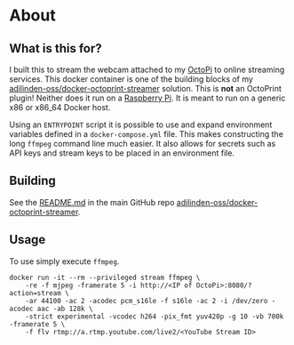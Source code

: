 # About

## What is this for?

I built this to stream the webcam attached to my [OctoPi](https://octoprint.org/) to online streaming services. This docker container is one of the building blocks of my [adilinden-oss/docker-octoprint-streamer](https://github.com/adilinden-oss/docker-octoprint-streamer) solution. This is **not** an OctoPrint plugin! Neither does it run on a [Raspberry Pi](https://www.raspberrypi.org/). It is meant to run on a generic x86 or x86_64 Docker host.

Using an `ENTRYPOINT` script it is possible to use and expand environment variables defined in a `docker-compose.yml` file. This makes constructing the long `ffmpeg` command line much easier. It also allows for secrets such as API keys and stream keys to be placed in an environment file.

## Building

See the [README.md](https://github.com/adilinden-oss/docker-octoprint-streamer/blob/master/README.md) in the main GitHub repo [adilinden-oss/docker-octoprint-streamer](https://github.com/adilinden-oss/docker-octoprint-streamer).

## Usage

To use simply execute `ffmpeg`.

    docker run -it --rm --privileged stream ffmpeg \
        -re -f mjpeg -framerate 5 -i http://<IP of OctoPi>:8080/?action=stream \
        -ar 44100 -ac 2 -acodec pcm_s16le -f s16le -ac 2 -i /dev/zero -acodec aac -ab 128k \
        -strict experimental -vcodec h264 -pix_fmt yuv420p -g 10 -vb 700k -framerate 5 \
        -f flv rtmp://a.rtmp.youtube.com/live2/<YouTube Stream ID>
   
